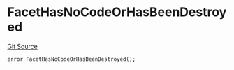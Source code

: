 # FacetHasNoCodeOrHasBeenDestroyed
[Git Source](https://github.com/thrackle-io/rules-engine/blob/f3baf971c7cb5a9708b7ed14723c3823c9ae4656/src/protocol/economic/ruleProcessor/RuleProcessorDiamond.sol)


```solidity
error FacetHasNoCodeOrHasBeenDestroyed();
```

